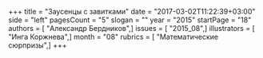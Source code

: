 +++
title = "Заусенцы с завитками"
date = "2017-03-02T11:22:39+03:00"
side = "left"
pagesCount = "5"
slogan = ""
year = "2015"
startPage = "18"
authors = [ "Александр Бердников",]
issues = [ "2015_08",]
illustrators = [ "Инга Коржнева",]
month = "08"
rubrics = [ "Математические сюрпризы",]
+++
